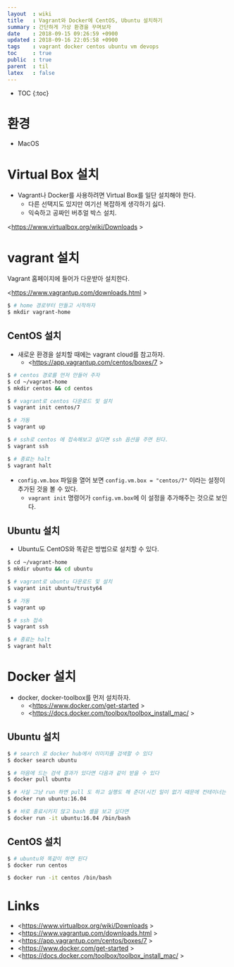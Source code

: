 ```yaml
---
layout  : wiki
title   : Vagrant와 Docker에 CentOS, Ubuntu 설치하기
summary : 간단하게 가상 환경을 꾸며보자
date    : 2018-09-15 09:26:59 +0900
updated : 2018-09-16 22:05:58 +0900
tags    : vagrant docker centos ubuntu vm devops
toc     : true
public  : true
parent  : til
latex   : false
---
```

* TOC
{:toc}

# 환경

* MacOS

# Virtual Box 설치

* Vagrant나 Docker를 사용하려면 Virtual Box를 일단 설치해야 한다.
    * 다른 선택지도 있지만 여기선 복잡하게 생각하기 싫다.
    * 익숙하고 공짜인 버추얼 박스 설치.

<https://www.virtualbox.org/wiki/Downloads >

# vagrant 설치

Vagrant 홈페이지에 들어가 다운받아 설치한다.

<https://www.vagrantup.com/downloads.html >

```sh
$ # home 경로부터 만들고 시작하자
$ mkdir vagrant-home
```

## CentOS 설치

* 새로운 환경을 설치할 때에는 vagrant cloud를 참고하자.
    * <https://app.vagrantup.com/centos/boxes/7 >

```sh
$ # centos 경로를 먼저 만들어 주자
$ cd ~/vagrant-home
$ mkdir centos && cd centos

$ # vagrant로 centos 다운로드 및 설치
$ vagrant init centos/7

$ # 가동
$ vagrant up

$ # ssh로 centos 에 접속해보고 싶다면 ssh 옵션을 주면 된다.
$ vagrant ssh

$ # 종료는 halt
$ vagrant halt
```

* `config.vm.box` 파일을 열어 보면 `config.vm.box = "centos/7"` 이라는 설정이 추가된 것을 볼 수 있다.
    * `vagrant init` 명령어가 `config.vm.box`에 이 설정을 추가해주는 것으로 보인다.

## Ubuntu 설치

* Ubuntu도 CentOS와 똑같은 방법으로 설치할 수 있다.

```sh
$ cd ~/vagrant-home
$ mkdir ubuntu && cd ubuntu

$ # vagrant로 ubuntu 다운로드 및 설치
$ vagrant init ubuntu/trusty64

$ # 가동
$ vagrant up

$ # ssh 접속
$ vagrant ssh

$ # 종료는 halt
$ vagrant halt
```

# Docker 설치

* docker, docker-toolbox를 먼저 설치하자.
    * <https://www.docker.com/get-started >
    * <https://docs.docker.com/toolbox/toolbox_install_mac/ >

## Ubuntu 설치

```sh
$ # search 로 docker hub에서 이미지를 검색할 수 있다
$ docker search ubuntu

$ # 마음에 드는 검색 결과가 있다면 다음과 같이 받을 수 있다
$ docker pull ubuntu

$ # 사실 그냥 run 하면 pull 도 하고 실행도 해 준다(시킨 일이 없기 때문에 컨테이너는 바로 종료된다)
$ docker run ubuntu:16.04

$ # 바로 종료시키지 않고 bash 셸을 보고 싶다면
$ docker run -it ubuntu:16.04 /bin/bash
```

## CentOS 설치

```sh
$ # ubuntu와 똑같이 하면 된다
$ docker run centos

$ docker run -it centos /bin/bash
```

# Links

* <https://www.virtualbox.org/wiki/Downloads >
* <https://www.vagrantup.com/downloads.html >
* <https://app.vagrantup.com/centos/boxes/7 >
* <https://www.docker.com/get-started >
* <https://docs.docker.com/toolbox/toolbox_install_mac/ >
